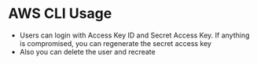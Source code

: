 # AWS CLI Usage

* Users can login with Access Key ID and Secret Access Key. If anything is compromised, you can regenerate the secret access key
* Also you can delete the user and recreate



